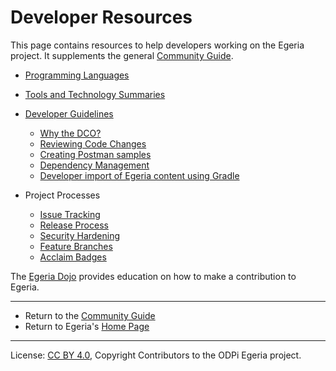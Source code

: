 <!-- SPDX-License-Identifier: CC-BY-4.0 -->
<!-- Copyright Contributors to the ODPi Egeria project. -->
  
# Developer Resources

This page contains resources to help developers working on the Egeria project.
It supplements the general [Community Guide](https://egeria-project.org/guides/community/).

* [Programming Languages](languages)

* [Tools and Technology Summaries](tools)

* [Developer Guidelines](Developer-Guidelines.md)
    * [Why the DCO?](why-the-dco.md)
    * [Reviewing Code Changes](Reviewing-Code-Changes.md)
    * [Creating Postman samples](Postman-Samples.md)
    * [Dependency Management](Dependency-Management.md)
    * [Developer import of Egeria content using Gradle](Consuming-Egeria-Using_Gradle.md)

* Project Processes
    * [Issue Tracking](Issue-Tracking.md)
    * [Release Process](Release-Process.md)
    * [Security Hardening](Security-Hardening.md)
    * [Feature Branches](Feature-Branch.md)
    * [Acclaim Badges](badges)

The [Egeria Dojo](https://egeria-project.org/education/egeria-dojo/) provides education
on how to make a contribution to Egeria. 

----
* Return to the [Community Guide](https://egeria-project.org/guides/community/)
* Return to Egeria's [Home Page](https://egeria-project.org/)

----
License: [CC BY 4.0](https://creativecommons.org/licenses/by/4.0/),
Copyright Contributors to the ODPi Egeria project.
